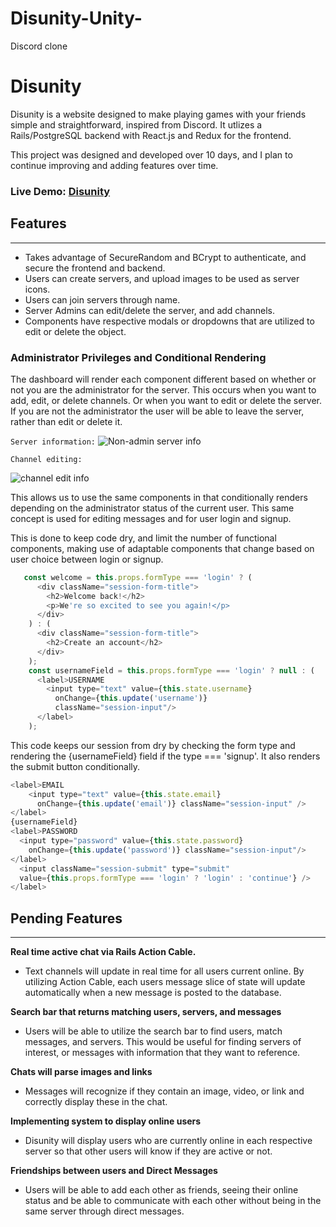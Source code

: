 # Disunity-Unity-
Discord clone

# Disunity

Disunity is a website designed to make playing games with your friends simple and straightforward, inspired from Discord. It utlizes a Rails/PostgreSQL backend with React.js and Redux for the frontend.

This project was designed and developed over 10 days, and I plan to continue improving and adding features over time.

### Live Demo: [Disunity](https://disunity.herokuapp.com/#/)

## Features 
---
- Takes advantage of SecureRandom and BCrypt to authenticate, and secure the frontend and backend.
- Users can create servers, and upload images to be used as server icons.
- Users can join servers through name.
- Server Admins can edit/delete the server, and add channels.
- Components have respective modals or dropdowns that are utilized to edit or delete the object.  

### Administrator Privileges and Conditional Rendering

The dashboard will render each component different based on whether or not you are the administrator for the server. This occurs when you want to add, edit, or delete channels.  Or when you want to edit or delete the server.  If you are not the administrator the user will be able to leave the server, rather than edit or delete it.   

```Server information:```
![Non-admin server info](app/assets/images/user-server.png)

``Channel editing:``

![channel edit info](app/assets/images/channel-edit.gif)

This allows us to use the same components in that conditionally renders depending on the administrator status of the current user.  This same concept is used for editing messages and for user login and signup.  

This is done to keep code dry, and limit the number of functional components, making use of adaptable components that change based on user choice between login or signup.  
``` javascript
   const welcome = this.props.formType === 'login' ? (
      <div className="session-form-title">
        <h2>Welcome back!</h2>
        <p>We're so excited to see you again!</p>
      </div>
    ) : (
      <div className="session-form-title">
        <h2>Create an account</h2>
      </div>
    );
    const usernameField = this.props.formType === 'login' ? null : (
      <label>USERNAME
        <input type="text" value={this.state.username}
          onChange={this.update('username')}
          className="session-input"/>
      </label>
    );   
```

This code keeps our session from dry by checking the form type and rendering the {usernameField} field if the type === 'signup'.  It also renders the submit button conditionally.
``` javascript
<label>EMAIL
    <input type="text" value={this.state.email}
      onChange={this.update('email')} className="session-input" />
</label>
{usernameField}
<label>PASSWORD
  <input type="password" value={this.state.password}
    onChange={this.update('password')} className="session-input"/>
</label>
  <input className="session-submit" type="submit" 
  value={this.props.formType === 'login' ? 'login' : 'continue'} />
</label>
```

## Pending Features
---
**Real time active chat via Rails Action Cable.**

- Text channels will update in real time for all users current online.  By utilizing Action Cable, each users message slice of state will update automatically when a new message is posted to the database.

**Search bar that returns matching users, servers, and messages**

- Users will be able to utilize the search bar to find users, match messages, and servers.  This would be useful for finding servers of interest, or messages with information that they want to reference. 

**Chats will parse images and links**

- Messages will recognize if they contain an image, video, or link and correctly display these in the chat.

**Implementing system to display online users**

- Disunity will display users who are currently online in each respective server so that other users will know if they are active or not.

**Friendships between users and Direct Messages**

- Users will be able to add each other as friends, seeing their online status and be able to communicate with each other without being in the same server through direct messages.